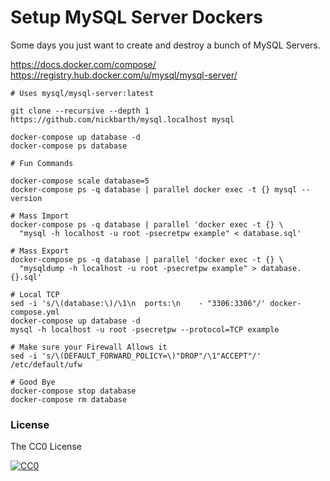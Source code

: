 # Setup MySQL Server Dockers

Some days you just want to create and destroy a bunch of MySQL Servers.

https://docs.docker.com/compose/
https://registry.hub.docker.com/u/mysql/mysql-server/

```terminal
# Uses mysql/mysql-server:latest

git clone --recursive --depth 1 https://github.com/nickbarth/mysql.localhost mysql

docker-compose up database -d
docker-compose ps database

# Fun Commands

docker-compose scale database=5
docker-compose ps -q database | parallel docker exec -t {} mysql --version

# Mass Import
docker-compose ps -q database | parallel 'docker exec -t {} \
  "mysql -h localhost -u root -psecretpw example" < database.sql'

# Mass Export
docker-compose ps -q database | parallel 'docker exec -t {} \
  "mysqldump -h localhost -u root -psecretpw example" > database.{}.sql'

# Local TCP
sed -i 's/\(database:\)/\1\n  ports:\n    - "3306:3306"/' docker-compose.yml
docker-compose up database -d
mysql -h localhost -u root -psecretpw --protocol=TCP example

# Make sure your Firewall Allows it
sed -i 's/\(DEFAULT_FORWARD_POLICY=\)"DROP"/\1"ACCEPT"/' /etc/default/ufw

# Good Bye
docker-compose stop database
docker-compose rm database
```

### License
The CC0 License

[![CC0](http://i.creativecommons.org/l/zero/1.0/88x31.png)](http://creativecommons.org/publicdomain/zero/1.0/)
